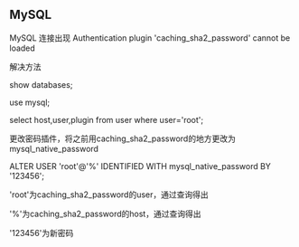 ## MySQL

MySQL 连接出现 Authentication plugin 'caching_sha2_password' cannot be loaded

解决方法

show databases;

use mysql;

select host,user,plugin from user where user='root';

更改密码插件，将之前用caching_sha2_password的地方更改为mysql_native_password

ALTER USER 'root'@'%' IDENTIFIED WITH mysql_native_password BY '123456';

'root'为caching_sha2_password的user，通过查询得出

'%'为caching_sha2_password的host，通过查询得出

'123456'为新密码